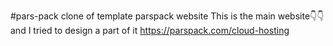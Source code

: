 #pars-pack
clone of template parspack website
This is the main website👇👇 and I tried to design a part of it
https://parspack.com/cloud-hosting


